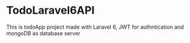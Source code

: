 # TodoLaravel6API
This is todoApp project made with Laravel 6, JWT for authntication and mongoDB as database server
